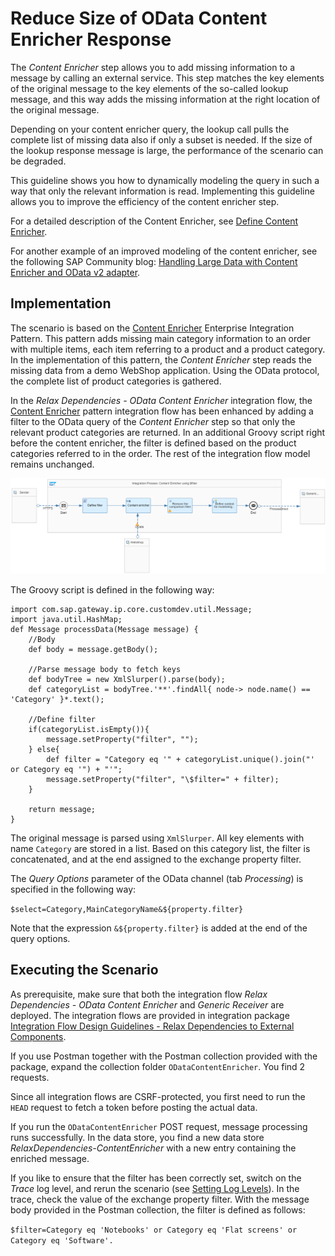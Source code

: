 <!-- loio8a7669222a864ad4b6f1ad4f66b3b316 -->

# Reduce Size of OData Content Enricher Response

The *Content Enricher* step allows you to add missing information to a message by calling an external service. This step matches the key elements of the original message to the key elements of the so-called lookup message, and this way adds the missing information at the right location of the original message.

Depending on your content enricher query, the lookup call pulls the complete list of missing data also if only a subset is needed. If the size of the lookup response message is large, the performance of the scenario can be degraded.

This guideline shows you how to dynamically modeling the query in such a way that only the relevant information is read. Implementing this guideline allows you to improve the efficiency of the content enricher step.

For a detailed description of the Content Enricher, see [Define Content Enricher](define-content-enricher-8827f9f.md).

For another example of an improved modeling of the content enricher, see the following SAP Community blog: [Handling Large Data with Content Enricher and OData v2 adapter](https://blogs.sap.com/2019/11/08/handling-large-data-with-content-enricher-and-odata-v2-adapter/).



<a name="loio8a7669222a864ad4b6f1ad4f66b3b316__section_omh_5r1_lpb"/>

## Implementation

The scenario is based on the [Content Enricher](content-enricher-0e7ba7f.md) Enterprise Integration Pattern. This pattern adds missing main category information to an order with multiple items, each item referring to a product and a product category. In the implementation of this pattern, the *Content Enricher* step reads the missing data from a demo WebShop application. Using the OData protocol, the complete list of product categories is gathered.

In the *Relax Dependencies - OData Content Enricher* integration flow, the [Content Enricher](content-enricher-0e7ba7f.md) pattern integration flow has been enhanced by adding a filter to the OData query of the *Content Enricher* step so that only the relevant product categories are returned. In an additional Groovy script right before the content enricher, the filter is defined based on the product categories referred to in the order. The rest of the integration flow model remains unchanged.

![](images/Content_Enricher_Filter_dda1e81.png)

The Groovy script is defined in the following way:

```
import com.sap.gateway.ip.core.customdev.util.Message;
import java.util.HashMap;
def Message processData(Message message) {
    //Body 
    def body = message.getBody();
       
    //Parse message body to fetch keys
    def bodyTree = new XmlSlurper().parse(body);
    def categoryList = bodyTree.'**'.findAll{ node-> node.name() == 'Category' }*.text();

    //Define filter
    if(categoryList.isEmpty()){
        message.setProperty("filter", "");
    } else{
        def filter = "Category eq '" + categoryList.unique().join("' or Category eq '") + "'";
        message.setProperty("filter", "\$filter=" + filter);
    }
    
    return message;
}
```

The original message is parsed using `XmlSlurper`. All key elements with name `Category` are stored in a list. Based on this category list, the filter is concatenated, and at the end assigned to the exchange property filter.

The *Query Options* parameter of the OData channel \(tab *Processing*\) is specified in the following way:

`$select=Category,MainCategoryName&${property.filter}`

Note that the expression `&${property.filter}` is added at the end of the query options.



<a name="loio8a7669222a864ad4b6f1ad4f66b3b316__section_fvh_mt1_lpb"/>

## Executing the Scenario

As prerequisite, make sure that both the integration flow *Relax Dependencies - OData Content Enricher* and *Generic Receiver* are deployed. The integration flows are provided in integration package [Integration Flow Design Guidelines - Relax Dependencies to External Components](https://api.sap.com/package/DesignGuidelinesRelaxDependenciestoExternalComponents?section=Overview).

If you use Postman together with the Postman collection provided with the package, expand the collection folder `ODataContentEnricher`. You find 2 requests.

Since all integration flows are CSRF-protected, you first need to run the `HEAD` request to fetch a token before posting the actual data.

If you run the `ODataContentEnricher` POST request, message processing runs successfully. In the data store, you find a new data store *RelaxDependencies-ContentEnricher* with a new entry containing the enriched message.

If you like to ensure that the filter has been correctly set, switch on the *Trace* log level, and rerun the scenario \(see [Setting Log Levels](../Operations/setting-log-levels-4e6d3fc.md)\). In the trace, check the value of the exchange property filter. With the message body provided in the Postman collection, the filter is defined as follows:

`$filter=Category eq 'Notebooks' or Category eq 'Flat screens' or Category eq 'Software'.`

